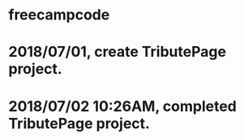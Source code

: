 # freecampcode
# 2018/07/01, create TributePage project.
# 2018/07/02 10:26AM, completed TributePage project.
